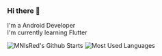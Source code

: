 ### Hi there 👋
I'm a Android Developer  
I'm currently learning Flutter

![MNIsRed's Github Starts](https://github-readme-stats.vercel.app/api?username=MNIsRed&show_icons=true&count_private=true&hide_title=true)
![Most Used Languages](https://github-readme-stats.vercel.app/api/top-langs/?username=MNIsRed&layout=compact&exclude_repo=MNIsRed.github.io)
<!-- [![Top Langs](https://github-readme-stats.vercel.app/api/top-langs/?username=MNIsRed&layout=compact)](https://github.com/anuraghazra/github-readme-stats)
 -->
<!--
**MNIsRed/MNIsRed** is a ✨ _special_ ✨ repository because its `README.md` (this file) appears on your GitHub profile.

Here are some ideas to get you started:

- 🔭 I’m currently working on ...
- 🌱 I’m currently learning ...
- 👯 I’m looking to collaborate on ...
- 🤔 I’m looking for help with ...
- 💬 Ask me about ...
- 📫 How to reach me: ...
- 😄 Pronouns: ...
- ⚡ Fun fact: ...
-->
